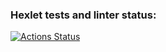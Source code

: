 ### Hexlet tests and linter status:
[![Actions Status](https://github.com/sergmsk/frontend-project-lvl1/workflows/hexlet-check/badge.svg)](https://github.com/sergmsk/frontend-project-lvl1/actions)